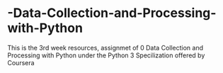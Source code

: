 # -Data-Collection-and-Processing-with-Python
This is the 3rd week resources, assignmet of 0  Data Collection and Processing with Python under the Python 3 Specilization offered by Coursera
